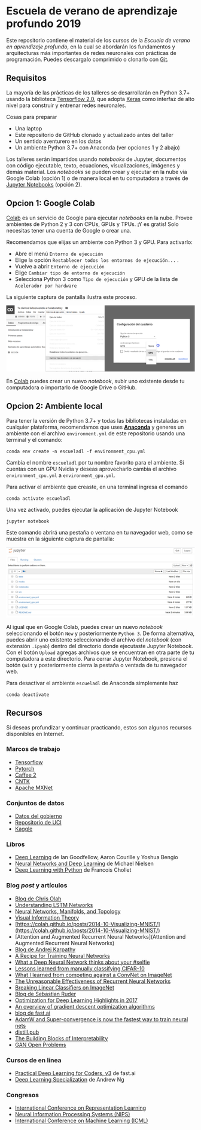 # Escuela de verano de aprendizaje profundo 2019
Este repositorio contiene el material de los cursos de la *Escuela de verano en aprendizaje profundo*, en la cual se abordarán los fundamentos y arquitecturas más importantes de redes neuronales con prácticas de programación. Puedes descargalo comprimido o clonarlo con [Git](https://git-scm.com/).

## Requisitos
La mayoría de las prácticas de los talleres se desarrollarán en Python 3.7+ usando la biblioteca [Tensorflow 2.0](https://www.tensorflow.org/), que adopta [Keras](https://www.tensorflow.org/versions/r2.0/api_docs/python/tf/keras) como interfaz de alto nivel para construir y entrenar redes neuronales.

Cosas para preparar
* Una laptop 
* Este repositorio de GitHub clonado y actualizado antes del taller
* Un sentido aventurero en los datos
* Un ambiente Python 3.7+ con Anaconda (ver opciones 1 y 2 abajo)

Los talleres serán impartidos usando *notebooks* de Jupyter, documentos con código ejecutable, texto, ecuaciones, visualizaciones, imágenes y demás material. Los *notebooks* se pueden crear y ejecutar en la nube via Google Colab (opción 1) o de manera local en tu computadora a través de [Jupyter Notebooks](https://jupyter.org/) (opción 2).

## Opcion 1: Google Colab
[Colab](https://colab.research.google.com) es un servicio de Google para ejecutar *notebooks* en la nube. Provee ambientes de Python 2 y 3 con CPUs, GPUs y TPUs. ¡Y es gratis! Solo necesitas tener una cuenta de Google o crear una.

Recomendamos que elijas un ambiente con Python 3 y GPU. Para activarlo:
* Abre el menú `Entorno de ejecución`
* Elige la opción `Restablecer todos los entornos de ejecución...` . 
* Vuelve a abrir `Entorno de ejecución`
* Elige `Cambiar tipo de entorno de ejecución` 
* Selecciona Python 3 como `Tipo de ejecución` y GPU de la lista de `Acelerador por hardware`

La siguiente captura de pantalla ilustra este proceso. 

![](media/escoge_acelerador.png)

En [Colab](https://colab.research.google.com) puedes crear un nuevo *notebook*, subir uno existente desde tu computadora o importarlo de Google Drive o GitHub. 

## Opcion 2: Ambiente local
Para tener la versión de Python 3.7+ y todas las bibliotecas instaladas en cualquier plataforma, recomendamos que uses [**Anaconda**](https://www.anaconda.com/) y generes un ambiente con el archivo `environment.yml` de este repositorio usando una terminal y el comando:

```
conda env create -n escueladl -f environment_cpu.yml
```

Cambia el nombre `escueladl` por tu nombre favorito para el ambiente. Si cuentas con un GPU Nvidia y deseas aprovecharlo cambia el archivo `environment_cpu.yml` a `environment_gpu.yml`.

Para activar el ambiente que creaste, en una terminal ingresa el comando 

```
conda activate escueladl 
```

Una vez activado, puedes ejecutar la aplicación de Jupyter Notebook

```
jupyter notebook
```

Este comando abrirá una pestaña o ventana en tu navegador web, como se muestra en la siguiente captura de pantalla:

![](media/jupyter_notebook.png)

Al igual que en Google Colab, puedes crear un nuevo *notebook* seleccionando el botón `New` y posteriormente `Python 3`. De forma alternativa, puedes abrir uno existente seleccionando el archivo del *notebook* (con extensión `.ipynb`) dentro del directorio donde ejecutaste Jupyter Notebook. Con el botón `Upload` agregas archivos que se encuentran en otra parte de tu computadora a este directorio. Para cerrar Jupyter Notebook, presiona el botón `Quit` y posteriormente cierra la pestaña o ventada de tu navegador web. 
 
Para desactivar el ambiente `escueladl` de Anaconda simplemente haz

```
conda deactivate 
```

## Recursos
Si deseas profundizar y continuar practicando, estos son algunos recursos disponibles en Internet.

### Marcos de trabajo
* [Tensorflow](https://www.tensorflow.org/)
* [Pytorch](https://www.pytorch.org/)
* [Caffee 2](https://caffe2.ai/)
* [CNTK](https://cntk.ai/pythondocs/) 
* [Apache MXNet](https://mxnet.apache.org/)

### Conjuntos de datos
* [Datos del gobierno](http://datos.gob.mx">datos.gob.mx)
* [Repositorio de UCI](http://archive.ics.uci.edu/ml)
* [Kaggle](http://www.kaggle.com)

### Libros
* [Deep Learning](http://www.deeplearningbook.org/) de Ian Goodfellow, Aaron Courille y Yoshua Bengio 
* [Neural Networks and Deep Learning](http://neuralnetworksanddeeplearning.com/) de Michael Nielsen 
* [Deep Learning with Python](https://www.manning.com/books/deep-learning-with-python) de Francois Chollet


### Blog *post* y artículos
* [Blog de Chris Olah](https://colah.github.io/)
 * [Understanding LSTM Networks](https://colah.github.io/posts/2015-08-Understanding-LSTMs/)
 * [Neural Networks, Manifolds, and Topology](https://colah.github.io/posts/2014-03-NN-Manifolds-Topology/)
 * [Visual Information Theory](https://colah.github.io/posts/2015-09-Visual-Information/)
 * [https://colah.github.io/posts/2014-10-Visualizing-MNIST/](https://colah.github.io/posts/2014-10-Visualizing-MNIST/)
 * [Attention and Augmented Recurrent Neural Networks](Attention and Augmented Recurrent Neural Networks)
* [Blog de Andrej Karpathy](http://karpathy.github.io/)
 * [A Recipe for Training Neural Networks](http://karpathy.github.io/2019/04/25/recipe/)
 * [What a Deep Neural Network thinks about your #selfie](http://karpathy.github.io/2015/10/25/selfie/)
 * [Lessons learned from manually classifying CIFAR-10](http://karpathy.github.io/2011/04/27/manually-classifying-cifar10/)
 * [What I learned from competing against a ConvNet on ImageNet](http://karpathy.github.io/2014/09/02/what-i-learned-from-competing-against-a-convnet-on-imagenet/)
 * [The Unreasonable Effectiveness of Recurrent Neural Networks](http://karpathy.github.io/2015/05/21/rnn-effectiveness/)
 * [Breaking Linear Classifiers on ImageNet](http://karpathy.github.io/2015/03/30/breaking-convnets/)
* [Blog de Sebastian Ruder](http://ruder.io/)
 * [Optimization for Deep Learning Highlights in 2017](http://ruder.io/deep-learning-optimization-2017/)
 * [An overview of gradient descent optimization algorithms](http://ruder.io/optimizing-gradient-descent/)
* [blog de fast.ai](https://www.fast.ai/)
 * [AdamW and Super-convergence is now the fastest way to train neural nets](https://www.fast.ai/2018/07/02/adam-weight-decay/)
* [distill.pub](https://distill.pub/)
 * [The Building Blocks of Interpretability](https://distill.pub/2018/building-blocks/)
 * [GAN Open Problems](https://distill.pub/2019/gan-open-problems/)
 
### Cursos de en línea
* [Practical Deep Learning for Coders, v3](https://course.fast.ai/) de fast.ai
* [Deep Learning Specialization](https://www.coursera.org/specializations/deep-learning) de Andrew Ng

### Congresos
* [International Conference on Representation Learning](http://www.iclr.cc/)                                                                               
* [Neural Information Processing Systems (NIPS)](http://nips.cc/)                                                                                                  
* [International Conference on Machine Learning (ICML)](http://www.machinelearning.org/icml.html)                                                                  
